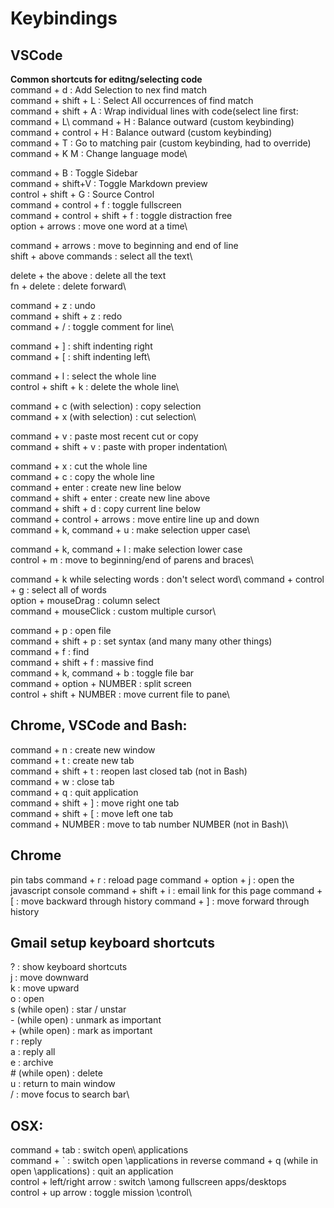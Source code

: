 # Keybindings

## VSCode 

__Common shortcuts for editng/selecting code__\
command + d : Add Selection to nex find match\
command + shift + L : Select All occurrences of find match\
command + shift + A : Wrap individual lines with code(select line first: command + L\ 
command + H : Balance outward (custom keybinding)\
command + control + H : Balance outward (custom keybinding)\
command + T : Go to matching pair (custom keybinding, had to override)\
command + K M : Change language mode\


command + B : Toggle Sidebar\
command + shift+V : Toggle Markdown preview\
 control + shift + G : Source Control\
 command + control + f : toggle fullscreen\
 command + control + shift + f : toggle distraction free\
 option + arrows : move one word at a time\

 command + arrows : move to beginning and end of line\
 shift + above commands : select all the text\

 delete + the above : delete all the text\
 fn + delete : delete forward\

 command + z : undo\
 command + shift + z : redo\
 command + / : toggle comment for line\

 command + ] : shift indenting right\
 command + [ : shift indenting left\

 command + l : select the whole line\
 control + shift + k : delete the whole line\

 command + c (with selection) : copy selection\
 command + x (with selection) : cut selection\

 command + v : paste most recent cut or copy\
 command + shift + v : paste with proper indentation\

 command + x : cut the whole line\
 command + c : copy the whole line\
 command + enter : create new line below\
 command + shift + enter : create new line above\
 command + shift + d : copy current line below\
 command + control + arrows : move entire line up and down\
 command + k, command + u : make selection upper case\

 command + k, command + l : make selection lower case\
 control + m : move to beginning/end of parens and braces\

 
 command + k while selecting words : don't select word\ 
 command + control + g : select all of words\
 option + mouseDrag : column select\
 command + mouseClick : custom multiple cursor\

 command + p : open file\
 command + shift + p : set syntax (and many many other things)\
 command + f : find\
 command + shift + f : massive find\
 command + k, command + b : toggle file bar\
 command + option + NUMBER : split screen\
 control + shift + NUMBER : move current file to pane\


## Chrome, VSCode and Bash:

 command + n : create new window\
 command + t : create new tab\
 command + shift + t : reopen last closed tab (not in Bash)\
 command + w : close tab\
 command + q : quit application\
 command + shift + ] : move right one tab\
 command + shift + [ : move left one tab\
 command + NUMBER : move to tab number NUMBER (not in Bash)\


## Chrome

 pin tabs
 command + r : reload page
 command + option + j : open the javascript console
 command + shift + i : email link for this page
 command + [ : move backward through history
 command + ] : move forward through history


## Gmail setup keyboard shortcuts
 ? : show keyboard shortcuts\
 j : move downward\
 k : move upward\
 o : open\
 s (while open) : star / unstar\
 \- (while open) : unmark as important\
 \+ (while open) : mark as important\
 r : reply\
 a : reply all\
 e : archive\
 \# (while open) : delete\
 u : return to main window\
 / : move focus to search bar\


## OSX:

 command + tab : switch open\ applications\
 command + ` : switch open \applications in reverse
 command + q (while in open \applications) : quit an application\
 control + left/right arrow : switch \among fullscreen apps/desktops\
 control + up arrow : toggle mission \control\

